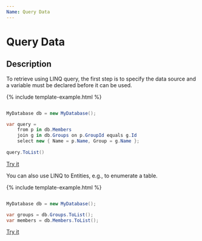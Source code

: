 ```yaml
---
Name: Query Data
---
```


# Query Data

## Description

To retrieve using LINQ query, the first step is to specify the data source and a variable must be declared before it can be used.

{% include template-example.html %} 
```csharp

MyDatabase db = new MyDatabase();

var query =
    from p in db.Members
    join g in db.Groups on p.GroupId equals g.Id
    select new { Name = p.Name, Group = g.Name };
    
query.ToList()

```
[Try it](https://dotnetfiddle.net/ru3YVb)

You can also use LINQ to Entities, e.g., to enumerate a table.

{% include template-example.html %} 
```csharp

MyDatabase db = new MyDatabase();

var groups = db.Groups.ToList();
var members = db.Members.ToList();

```
[Try it](https://dotnetfiddle.net/7v52xn)



